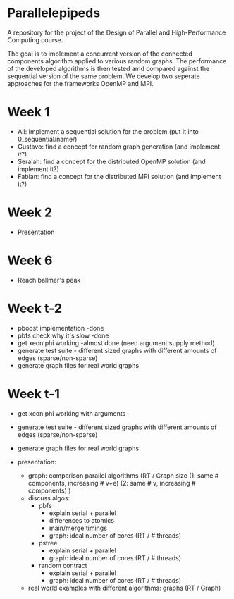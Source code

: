 Parallelepipeds
===============

A repository for the project of the Design of Parallel and High-Performance Computing course.

The goal is to implement a concurrent version of the connected components algorithm applied to various random graphs. The performance of the developed algorithms is then tested amd compared against the sequential version of the same problem.
We develop two seperate approaches for the frameworks OpenMP and MPI.


Week 1
======

- All: Implement a sequential solution for the problem (put it into 0_sequential/name/)
- Gustavo: find a concept for random graph generation (and implement it?)
- Seraiah: find a concept for the distributed OpenMP solution  (and implement it?)
- Fabian: find a concept for the distributed MPI solution  (and implement it?)

Week 2
======

- Presentation

Week 6
======

- Reach ballmer's peak

Week t-2
========

- pboost implementation -done
- pbfs check why it's slow -done
- get xeon phi working -almost done (need argument supply method)
- generate test suite - different sized graphs with different amounts of edges (sparse/non-sparse)
- generate graph files for real world graphs

Week t-1
========

- get xeon phi working with arguments
- generate test suite - different sized graphs with different amounts of edges (sparse/non-sparse)
- generate graph files for real world graphs
- presentation:

	- graph: comparison parallel algorithms (RT / Graph size (1: same # components, increasing # v+e) (2: same # v, increasing # components) )
	- discuss algos:
		- pbfs
			- explain serial + parallel
			- differences to atomics
			- main/merge timings
			- graph: ideal number of cores (RT / # threads)
		- pstree
			- explain serial + parallel
			- graph: ideal number of cores (RT / # threads)
		- random contract
			- explain serial + parallel
			- graph: ideal number of cores (RT / # threads)
	- real world examples with different algorithms: graphs (RT / Graph)
	











